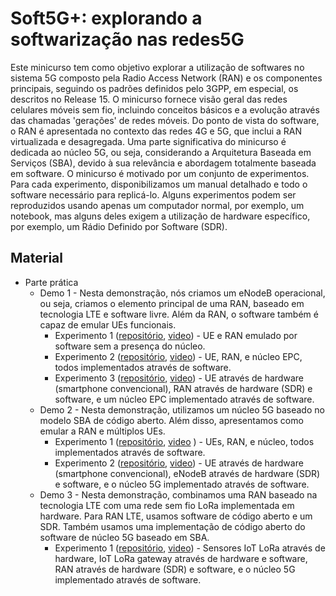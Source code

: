 # Soft5G+: explorando a softwarização nas redes5G

Este minicurso tem como objetivo explorar a utilização de softwares no sistema 5G composto pela Radio Access Network (RAN) e os componentes principais, seguindo os padrões definidos pelo 3GPP, em especial, os descritos no Release 15. O minicurso fornece visão geral das redes celulares móveis sem fio, incluindo conceitos básicos e a evolução através das chamadas 'gerações' de redes móveis. Do ponto de vista do software, o RAN é apresentada no contexto das redes 4G e 5G, que inclui a RAN virtualizada e desagregada. Uma parte significativa do minicurso é dedicada ao núcleo 5G, ou seja, considerando a Arquitetura Baseada em Serviços (SBA), devido à sua relevância e abordagem totalmente baseada em software. O minicurso é motivado por um conjunto de experimentos. Para cada experimento, disponibilizamos um manual detalhado e todo o software necessário para replicá-lo. Alguns experimentos podem ser reproduzidos usando apenas um computador normal, por exemplo, um notebook, mas alguns deles exigem a utilização de hardware específico, por exemplo, um Rádio Definido por Software (SDR).

## Material
<!-- * [Article](https://arxiv.org/abs/2006.10409) -->
* Parte prática
  * Demo 1 - Nesta demonstração, nós criamos um eNodeB operacional, ou seja, criamos o elemento principal de uma RAN, baseado em tecnologia LTE e software livre. Além da RAN, o software também é capaz de emular UEs funcionais.
    * Experimento 1 ([repositório](https://github.com/LABORA-INF-UFG/SBRC2020-Minicurso3-Demo1-Exp1 "Demo 1 - Experiment 1"), [video](https://youtu.be/puIOD6nQ3j0)) - UE e RAN emulado por software sem a presença do núcleo.
    * Experimento 2 ([repositório](https://github.com/LABORA-INF-UFG/SBRC2020-Minicurso3-Demo1-Exp2 "Demo 1 - Experiment 2"), [video](https://youtu.be/X9qrC_dEL6g)) - UE, RAN, e núcleo EPC, todos implementados através de software.
    * Experimento 3 ([repositório](https://github.com/LABORA-INF-UFG/SBRC2020-Minicurso3-Demo1-Exp3 "Demo 1 - Experiment 3"), [video](https://youtu.be/RxZBPlvrYng)) - UE através de hardware (smartphone convencional), RAN através de hardware (SDR) e software, e um núcleo EPC implementado através de software.
  * Demo 2 - Nesta demonstração, utilizamos um núcleo 5G baseado no modelo SBA de código aberto. Além disso, apresentamos como emular a RAN e múltiplos UEs.
    * Experimento 1 ([repositório](https://github.com/LABORA-INF-UFG/SBRC2020-Minicurso3-Demo2-Exp1 "Demo 2 - Experiment 1"), [video](https://youtu.be/ZZZ8UjgyWn4) ) - UEs, RAN, e núcleo, todos implementados através de software.
    * Experimento 2 ([repositório](https://github.com/LABORA-INF-UFG/SBRC2020-Minicurso3-Demo2-Exp2 "Demo 2 - Experiment 2"), [video](https://youtu.be/ph1dZNrduOU)) - UE através de hardware (smartphone convencional), eNodeB através de hardware (SDR) e software, e o núcleo 5G implementado através de software.
  * Demo 3 - Nesta demonstração, combinamos uma RAN baseado na tecnologia LTE com uma rede sem fio LoRa implementada em hardware. Para RAN LTE, usamos software de código aberto e um SDR. Também usamos uma implementação de código aberto do software de núcleo 5G baseado em SBA.
    * Experimento 1 ([repositório](https://github.com/LABORA-INF-UFG/SBRC2020-Minicurso3-Demo3-Exp1 "Demo 3 - Experiment 1"), [video](https://youtu.be/nJpO95LuxLU)) - Sensores IoT LoRa através de hardware, IoT LoRa gateway através de hardware e software, RAN através de hardware (SDR) e software, e o núcleo 5G implementado através de software.
